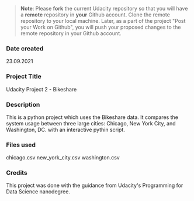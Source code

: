 >**Note**: Please **fork** the current Udacity repository so that you will have a **remote** repository in **your** Github account. Clone the remote repository to your local machine. Later, as a part of the project "Post your Work on Github", you will push your proposed changes to the remote repository in your Github account.

### Date created
23.09.2021

### Project Title
Udacity Project 2 - Bikeshare

### Description
This is a python project which uses the Bikeshare data. It compares the system usage between three large cities: Chicago, New York City, and Washington, DC. with an interactive pythin script.

### Files used
chicago.csv
new_york_city.csv
washington.csv

### Credits
This project was done with the guidance from Udacity's Programming for Data Science nanodegree.
